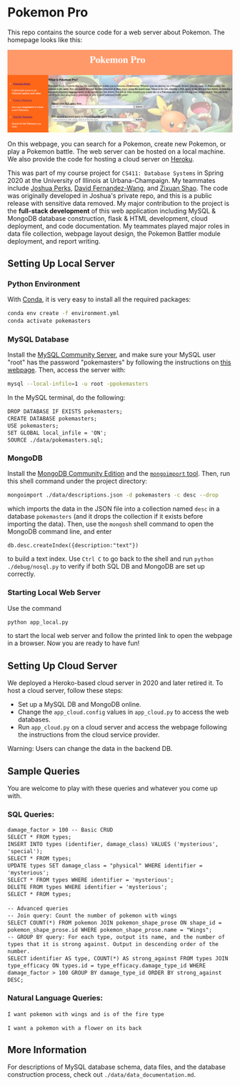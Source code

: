 # Pokemon Pro
This repo contains the source code for a web server about Pokemon. The homepage looks like this:

![interface](./data/images/interface.png)

On this webpage, you can search for a Pokemon, create new Pokemon, or play a Pokemon battle. The web server can be hosted on a local machine. We also provide the code for hosting a cloud server on [Heroku](https://www.heroku.com/).

This was part of my course project for `CS411: Database Systems` in Spring 2020 at the University of Illinois at Urbana-Champaign. My teammates include [Joshua Perks](https://github.com/joshuaPerakis), [David Fernandez-Wang](https://github.com/davidfwww), and [Zixuan Shao](https://github.com/PygMali0n). The code was originally developed in Joshua's private repo, and this is a public release with sensitive data removed. My major contribution to the project is the **full-stack development** of this web application including MySQL & MongoDB database construction, flask & HTML development, cloud deployment, and code documentation. My teammates played major roles in data file collection, webpage layout design, the Pokemon Battler module deployment, and report writing.

## Setting Up Local Server

### Python Environment

With [Conda](https://docs.conda.io/en/latest/), it is very easy to install all the required packages:

```bash
conda env create -f environment.yml
conda activate pokemasters
```

### MySQL Database

Install the [MySQL Community Server](https://dev.mysql.com/downloads/mysql/), and make sure your MySQL user "root" has the password "pokemasters" by following the instructions on [this webpage](https://www.techrepublic.com/article/how-to-set-change-and-recover-a-mysql-root-password/). Then, access the server with:

```bash
mysql --local-infile=1 -u root -ppokemasters
```

In the MySQL terminal, do the following:

```mysql
DROP DATABASE IF EXISTS pokemasters;
CREATE DATABASE pokemasters;
USE pokemasters;
SET GLOBAL local_infile = 'ON';
SOURCE ./data/pokemasters.sql;
```

### MongoDB

Install the [MongoDB Community Edition](https://www.mongodb.com/docs/manual/administration/install-community/) and the [`mongoimport` tool](https://www.mongodb.com/docs/database-tools/mongoimport/). Then, run this shell command under the project directory:

```bash
mongoimport ./data/descriptions.json -d pokemasters -c desc --drop
```

which imports the data in the JSON file into a collection named `desc` in a database `pokemasters` (and it drops the collection if it exists before importing the data). Then, use the `mongosh` shell command to open the MongoDB command line, and enter

```mongosh
db.desc.createIndex({description:"text"})
```

to build a text index. Use `Ctrl C` to go back to the shell and run `python ./debug/nosql.py`  to verify if both SQL DB and MongoDB are set up correctly.

### Starting Local Web Server

Use the command

```bash
python app_local.py
```

to start the local web server and follow the printed link to open the webpage in a browser. Now you are ready to have fun!

## Setting Up Cloud Server

We deployed a Heroko-based cloud server in 2020 and later retired it. To host a cloud server, follow these steps:

- Set up a MySQL DB and MongoDB online.
- Change the `app_cloud.config` values in `app_cloud.py` to access the web databases.
- Run `app_cloud.py` on a cloud server and access the webpage following the instructions from the cloud service provider.

Warning: Users can change the data in the backend DB.

## Sample Queries

You are welcome to play with these queries and whatever you come up with.

### SQL Queries:

```mysql
damage_factor > 100 -- Basic CRUD
SELECT * FROM types;
INSERT INTO types (identifier, damage_class) VALUES ('mysterious', 'special');
SELECT * FROM types;
UPDATE types SET damage_class = "physical" WHERE identifier = 'mysterious';
SELECT * FROM types WHERE identifier = 'mysterious';
DELETE FROM types WHERE identifier = 'mysterious';
SELECT * FROM types;

-- Advanced queries
-- Join query: Count the number of pokemon with wings
SELECT COUNT(*) FROM pokemon JOIN pokemon_shape_prose ON shape_id = pokemon_shape_prose.id WHERE pokemon_shape_prose.name = "Wings";
-- GROUP BY query: For each type, output its name, and the number of types that it is strong against. Output in descending order of the number.
SELECT identifier AS type, COUNT(*) AS strong_against FROM types JOIN type_efficacy ON types.id = type_efficacy.damage_type_id WHERE damage_factor > 100 GROUP BY damage_type_id ORDER BY strong_against DESC;
```

### Natural Language Queries:

`I want pokemon with wings and is of the fire type`

`I want a pokemon with a flower on its back`

## More Information

For descriptions of MySQL database schema, data files, and the database construction process, check out `./data/data_documentation.md`.
